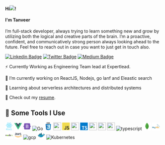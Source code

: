 #### Hi<img src="https://media.giphy.com/media/hvRJCLFzcasrR4ia7z/giphy.gif" width="30px">!
#### I'm Tanveer

I’m full-stack developer, always trying to learn something new and grow by utilizing both the logical and creative parts of the brain. I’m a proactive, confident, and communicatively strong person always looking ahead to the future. Feel free to reach out in case you want to just get in touch also.
 

[![Linkedin Badge](https://img.shields.io/badge/-LinkedIn-0e76a8?style=flat-square&logo=Linkedin&logoColor=white)](https://www.linkedin.com/in/tanveeralims/)
[![Twitter Badge](https://img.shields.io/badge/-Twitter-00acee?style=flat-square&logo=Twitter&logoColor=white)](https://twitter.com/TanveerAli_S)
[![Medium Badge](https://img.shields.io/badge/Medium-12100E?style=flat-square&logo=Medium&logoColor=white)](https://medium.com/@tanveeralims)

⚡ Currently Working as Engineering Team lead at Expertlead.

🔭 I’m currently working on ReactJS, Nodejs, go lanf and Eleastic search 

🧐 Learning about serverless architectures and distributed systems

📙 Check out my <a href="https://github.com/TanveerAliS/TanveerAliS/blob/main/Tanveer.pdf">resume</a>.</li>


<h2>🚀 Some Tools I Use</h2>
<p align="left">
<img src="https://raw.githubusercontent.com/devicons/devicon/master/icons/react/react-original-wordmark.svg" alt="react" width="25" height="25" />
<img src="https://raw.githubusercontent.com/devicons/devicon/master/icons/vuejs/vuejs-original.svg" alt="vue" width="25" height="25" />
<img src="https://raw.githubusercontent.com/devicons/devicon/master/icons/bootstrap/bootstrap-plain.svg" alt="bootstrap" width="25" height="25" />
<img src="https://cdn.jsdelivr.net/gh/devicons/devicon/icons/go/go-original.svg" alt="Go" width="25" height="25" />

<img src="https://raw.githubusercontent.com/devicons/devicon/master/icons/css3/css3-original-wordmark.svg" alt="css3" width="25" height="25" />
<img src="https://cdn.jsdelivr.net/gh/devicons/devicon/icons/materialui/materialui-original.svg" width="25" height="25"/>
<img src="https://raw.githubusercontent.com/devicons/devicon/master/icons/javascript/javascript-original.svg" alt="javascript" width="25" height="25" />
<img src="https://cdn.jsdelivr.net/gh/devicons/devicon/icons/sass/sass-original.svg" width="25" height="25" />
<img src="https://raw.githubusercontent.com/devicons/devicon/master/icons/typescript/typescript-original.svg" alt="typescript" width="25" height="25" />
<img src="https://cdn.jsdelivr.net/gh/devicons/devicon/icons/jest/jest-plain.svg" width="25" height="25"/>
<img src="https://cdn.jsdelivr.net/gh/devicons/devicon/icons/npm/npm-original-wordmark.svg" width="25" height="25"/>
<img src="https://cdn.jsdelivr.net/gh/devicons/devicon/icons/gulp/gulp-plain.svg" width="25" height="25"/>
<img src="https://www.vectorlogo.zone/logos/postgresql/postgresql-icon.svg" alt="typescript" width="25" height="25" />
<img src="https://raw.githubusercontent.com/devicons/devicon/master/icons/mongodb/mongodb-original.svg" alt="mongodb" width="25" height="25" />
<img src="https://raw.githubusercontent.com/devicons/devicon/master/icons/mysql/mysql-original-wordmark.svg" alt="mysql" width="25" height="25" />
<img src="https://raw.githubusercontent.com/devicons/devicon/master/icons/nodejs/nodejs-original-wordmark.svg" alt="nodejs" width="25" height="25" />
<img src="https://raw.githubusercontent.com/github/explore/80688e429a7d4ef2fca1e82350fe8e3517d3494d/topics/aws/aws.png" alt="aws" width="25" height="25" />
<img src="https://www.vectorlogo.zone/logos/google_cloud/google_cloud-icon.svg" alt="gcp" width="25" height="25" />
<img src="https://raw.githubusercontent.com/devicons/devicon/master/icons/docker/docker-original.svg" alt="Docker" width="25" height="25" />
<img src="https://www.vectorlogo.zone/logos/kubernetes/kubernetes-icon.svg" alt="Kubernetes" width="25" height="25" />
</p>

